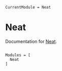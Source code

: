 ```@meta
CurrentModule = Neat
```

# Neat

Documentation for [Neat](https://github.com/MusaOzcetin/Neat.jl).

```@index

```

```@autodocs
Modules = [
  Neat
]
```
